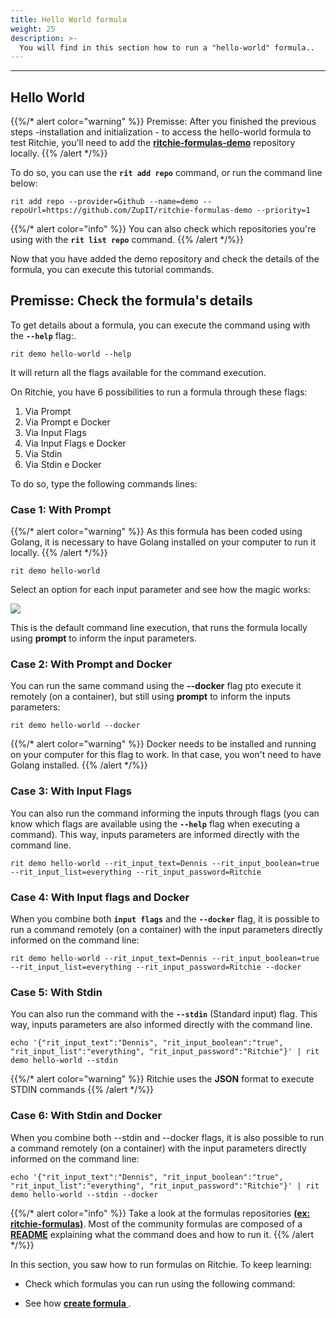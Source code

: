 ```yaml
---
title: Hello World formula
weight: 25
description: >-
  You will find in this section how to run a "hello-world" formula..
---
```


---

## Hello World

{{%/* alert color="warning" %}}
  Premisse: After you finished the previous steps -installation and initialization - to access the hello-world formula to test Ritchie, you'll need to add the [**ritchie-formulas-demo**](https://github.com/ZupIT/ritchie-formulas-demo) repository locally. 
{{% /alert */%}}

To do so, you can use the **`rit add repo`** command, or run the command line below:

```text
rit add repo --provider=Github --name=demo --repoUrl=https://github.com/ZupIT/ritchie-formulas-demo --priority=1
```

{{%/* alert color="info" %}}
  You can also check which repositories you're using with the **`rit list repo`** command.
{{% /alert */%}}

Now that you have added the demo repository and check the details of the formula, you can execute this tutorial commands.

## Premisse: Check the formula's details

To get details about a formula, you can execute the command using with the  **`--help`**  flag:.

```text
rit demo hello-world --help
```
It will return all the flags available for the command execution.

On Ritchie, you have 6 possibilities to run a formula through these flags:
1. Via Prompt 
2. Via Prompt e Docker 
3. Via Input Flags
4. Via Input Flags e Docker
5. Via Stdin
6. Via Stdin e Docker 

To do so, type the following commands lines: 

### Case 1: With Prompt


{{%/* alert color="warning" %}}
  As this formula has been coded using Golang, it is necessary to have Golang installed on your computer to run it locally.
{{% /alert */%}}


```text
rit demo hello-world
```
Select an option for each input parameter and see how the magic works: 

![](/docs/large-gif-1054x366-.gif)

This is the default command line execution, that runs the formula locally using **prompt** to inform the input parameters.


### Case 2: With Prompt and Docker

You can run the same command using the **--docker** flag pto execute it remotely (on a container), but still using **prompt** to inform the inputs parameters: 

```text
rit demo hello-world --docker
```

{{%/* alert color="warning" %}}
  Docker needs to be installed and running on your computer for this flag to work.
In that case, you won't need to have Golang installed.
{{% /alert */%}}

### Case 3: With Input Flags

You can also run the command informing the inputs through flags (you can know which flags are available using the **`--help`** flag when executing a command). This way, inputs parameters are informed directly with the command line. 


```text
rit demo hello-world --rit_input_text=Dennis --rit_input_boolean=true --rit_input_list=everything --rit_input_password=Ritchie
```

### Case 4: With Input flags and Docker

When you combine both  **`input flags`** and the **`--docker`** flag, it is possible to run a command remotely (on a container) with the input parameters directly informed on the command line:


```text
rit demo hello-world --rit_input_text=Dennis --rit_input_boolean=true --rit_input_list=everything --rit_input_password=Ritchie --docker
```

### Case 5: With Stdin

You can also run the command with the **`--stdin`** (Standard input) flag. This way, inputs parameters are also informed directly with the command line. 


```text
echo '{"rit_input_text":"Dennis", "rit_input_boolean":"true", "rit_input_list":"everything", "rit_input_password":"Ritchie"}' | rit demo hello-world --stdin
```
{{%/* alert color="warning" %}}
  Ritchie uses the **JSON** format to execute STDIN commands
{{% /alert */%}}

### Case 6: With Stdin and Docker

When you combine both --stdin and --docker flags, it is also possible to run a command remotely (on a container) with the input parameters directly informed on the command line:

```text
echo '{"rit_input_text":"Dennis", "rit_input_boolean":"true", "rit_input_list":"everything", "rit_input_password":"Ritchie"}' | rit demo hello-world --stdin --docker
```
{{%/* alert color="info" %}}
  Take a look at the formulas repositories [**(ex: ritchie-formulas)**](https://github.com/ZupIT/ritchie-formulas). 
Most of the community formulas are composed of a [**README**](https://github.com/ZupIT/ritchie-formulas/tree/master/demo/hello-world) explaining what the command does and how to run it.
{{% /alert */%}}

In this section, you saw how to run formulas on Ritchie. To keep learning: 

- Check which formulas you can run using the following command:


- See how [**create formula** ](/docs-ritchie/tutorials/formulas/how-to-create-formulas/).


